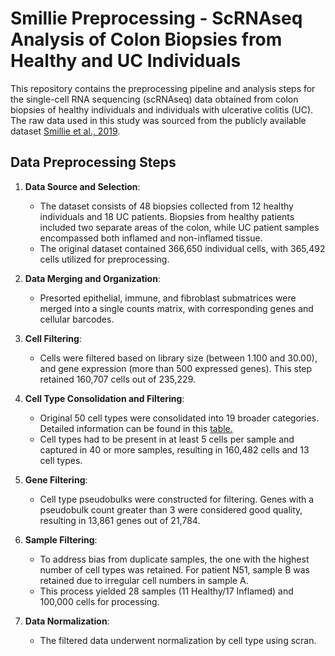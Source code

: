 # Smillie Preprocessing - ScRNAseq Analysis of Colon Biopsies from Healthy and UC Individuals
This repository contains the preprocessing pipeline and analysis steps for the single-cell RNA sequencing (scRNAseq) data obtained from colon biopsies of healthy individuals and individuals with ulcerative colitis (UC). The raw data used in this study was sourced from the publicly available dataset [Smillie et al., 2019](https://doi.org/10.1016/j.cell.2019.06.029).

## Data Preprocessing Steps

1. **Data Source and Selection**:
   - The dataset consists of 48 biopsies collected from 12 healthy individuals and 18 UC patients. Biopsies from healthy patients included two separate areas of the colon, while UC patient samples encompassed both inflamed and non-inflamed tissue.
   - The original dataset contained 366,650 individual cells, with 365,492 cells utilized for preprocessing.

2. **Data Merging and Organization**:
   - Presorted epithelial, immune, and fibroblast submatrices were merged into a single counts matrix, with corresponding genes and cellular barcodes.

3. **Cell Filtering**:
   - Cells were filtered based on library size (between 1.100 and 30.00), and gene expression (more than 500 expressed genes). This step retained 160,707 cells out of 235,229.

4. **Cell Type Consolidation and Filtering**:
   - Original 50 cell types were consolidated into 19 broader categories. Detailed information can be found in this [table.](https://github.com/colomemaria/community-paper/blob/main/data/cell_relabelling.csv)
   - Cell types had to be present in at least 5 cells per sample and captured in 40 or more samples, resulting in 160,482 cells and 13 cell types.

5. **Gene Filtering**:
   - Cell type pseudobulks were constructed for filtering. Genes with a pseudobulk count greater than 3 were considered good quality, resulting in 13,861 genes out of 21,784.

6. **Sample Filtering**:
   - To address bias from duplicate samples, the one with the highest number of cell types was retained. For patient N51, sample B was retained due to irregular cell numbers in sample A.
   - This process yielded 28 samples (11 Healthy/17 Inflamed) and 100,000 cells for processing.

7. **Data Normalization**:
   - The filtered data underwent normalization by cell type using scran.